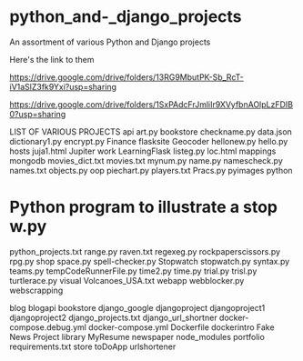 # python_and-_django_projects
An assortment of various Python and Django projects

Here's the link to them

https://drive.google.com/drive/folders/13RG9MbutPK-Sb_RcT-iV1aSlZ3fk9Yxi?usp=sharing


https://drive.google.com/drive/folders/1SxPAdcFrJmliIr9XVyfbnAOlpLzFDIB0?usp=sharing


LIST OF VARIOUS PROJECTS
api
art.py
bookstore
checkname.py
data.json
dictionary1.py
encrypt.py
Finance
flasksite
Geocoder
hellonew.py
hello.py
hosts
juja1.html
Jupiter work
LearningFlask
listeg.py
loc.html
mappings
mongodb
movies_dict.txt
movies.txt
mynum.py
name.py
namescheck.py
names.txt
objects.py
oop
piechart.py
players.txt
Pracs.py
pyimages
python
# Python program to illustrate a stop w.py
python_projects.txt
range.py
raven.txt
regexeg.py
rockpaperscissors.py
rpg.py
shop
space.py
spell-checker.py
Stopwatch
stopwatch.py
syntax.py
teams.py
tempCodeRunnerFile.py
time2.py
time.py
trial.py
trisl.py
turtlerace.py
visual
Volcanoes_USA.txt
webapp
webblocker.py
webscrapping

blog
blogapi
bookstore
django_google
djangoproject
djangoproject1
djangoproject2
django_projects.txt
django_url_shortner
docker-compose.debug.yml
docker-compose.yml
Dockerfile
dockerintro
Fake News Project
library
MyResume
newspaper
node_modules
portfolio
requirements.txt
store
toDoApp
urlshortener
